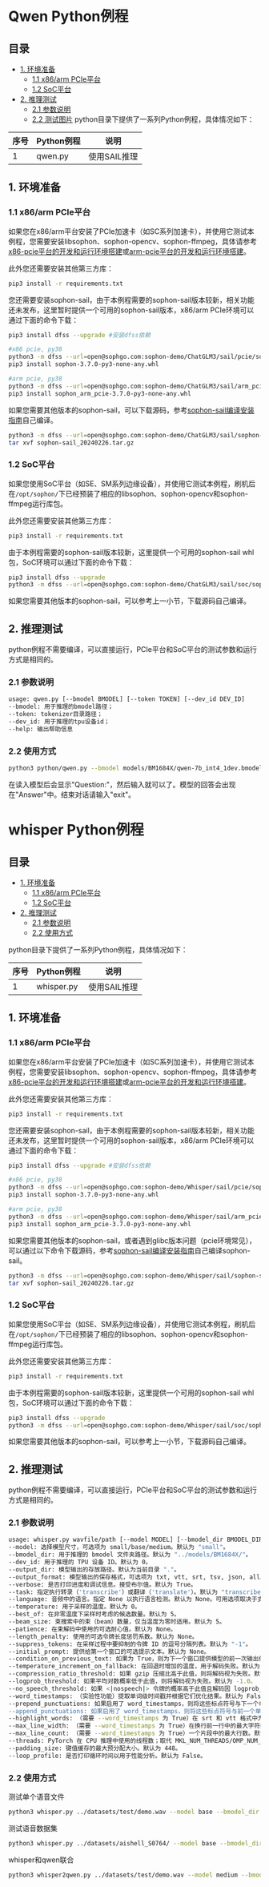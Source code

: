 # Qwen Python例程

## 目录

* [1. 环境准备](#1-环境准备)
    * [1.1 x86/arm PCIe平台](#11-x86arm-pcie平台)
    * [1.2 SoC平台](#12-soc平台)
* [2. 推理测试](#2-推理测试)
    * [2.1 参数说明](#21-参数说明)
    * [2.2 测试图片](#22-测试图片)
python目录下提供了一系列Python例程，具体情况如下：

| 序号 |  Python例程       | 说明                                  |
| ---- | ---------------- | -----------------------------------  |
| 1    | qwen.py          | 使用SAIL推理                           |


## 1. 环境准备
### 1.1 x86/arm PCIe平台

如果您在x86/arm平台安装了PCIe加速卡（如SC系列加速卡），并使用它测试本例程，您需要安装libsophon、sophon-opencv、sophon-ffmpeg，具体请参考[x86-pcie平台的开发和运行环境搭建](../../../docs/Environment_Install_Guide.md#3-x86-pcie平台的开发和运行环境搭建)或[arm-pcie平台的开发和运行环境搭建](../../../docs/Environment_Install_Guide.md#5-arm-pcie平台的开发和运行环境搭建)。

此外您还需要安装其他第三方库：
```bash
pip3 install -r requirements.txt
```
您还需要安装sophon-sail，由于本例程需要的sophon-sail版本较新，相关功能还未发布，这里暂时提供一个可用的sophon-sail版本，x86/arm PCIe环境可以通过下面的命令下载：
```bash
pip3 install dfss --upgrade #安装dfss依赖

#x86 pcie, py38
python3 -m dfss --url=open@sophgo.com:sophon-demo/ChatGLM3/sail/pcie/sophon-3.7.0-py3-none-any.whl 
pip3 install sophon-3.7.0-py3-none-any.whl

#arm pcie, py38
python3 -m dfss --url=open@sophgo.com:sophon-demo/ChatGLM3/sail/arm_pcie/sophon_arm_pcie-3.7.0-py3-none-any.whl
pip3 install sophon_arm_pcie-3.7.0-py3-none-any.whl
```
如果您需要其他版本的sophon-sail，可以下载源码，参考[sophon-sail编译安装指南](https://doc.sophgo.com/sdk-docs/v23.07.01/docs_latest_release/docs/sophon-sail/docs/zh/html/1_build.html#)自己编译。
```bash
python3 -m dfss --url=open@sophgo.com:sophon-demo/ChatGLM3/sail/sophon-sail_20240226.tar.gz
tar xvf sophon-sail_20240226.tar.gz
```
### 1.2 SoC平台

如果您使用SoC平台（如SE、SM系列边缘设备），并使用它测试本例程，刷机后在`/opt/sophon/`下已经预装了相应的libsophon、sophon-opencv和sophon-ffmpeg运行库包。

此外您还需要安装其他第三方库：
```bash
pip3 install -r requirements.txt
```
由于本例程需要的sophon-sail版本较新，这里提供一个可用的sophon-sail whl包，SoC环境可以通过下面的命令下载：
```bash
pip3 install dfss --upgrade
python3 -m dfss --url=open@sophgo.com:sophon-demo/ChatGLM3/sail/soc/sophon_arm-3.7.0-py3-none-any.whl #arm soc, py38
```
如果您需要其他版本的sophon-sail，可以参考上一小节，下载源码自己编译。
## 2. 推理测试
python例程不需要编译，可以直接运行，PCIe平台和SoC平台的测试参数和运行方式是相同的。
### 2.1 参数说明

```bash
usage: qwen.py [--bmodel BMODEL] [--token TOKEN] [--dev_id DEV_ID]
--bmodel: 用于推理的bmodel路径；
--token: tokenizer目录路径；
--dev_id: 用于推理的tpu设备id；
--help: 输出帮助信息
```

### 2.2 使用方式

```bash
python3 python/qwen.py --bmodel models/BM1684X/qwen-7b_int4_1dev.bmodel --token python/token_config --dev_id 0 
```
在读入模型后会显示"Question:"，然后输入就可以了。模型的回答会出现在"Answer"中。结束对话请输入"exit"。

# whisper Python例程 <!-- omit in toc -->

## 目录 <!-- omit in toc -->
- [1. 环境准备](#1-环境准备)
  - [1.1 x86/arm PCIe平台](#11-x86arm-pcie平台)
  - [1.2 SoC平台](#12-soc平台)
- [2. 推理测试](#2-推理测试)
  - [2.1 参数说明](#21-参数说明)
  - [2.2 使用方式](#22-使用方式)

python目录下提供了一系列Python例程，具体情况如下：

| 序号  |  Python例程       | 说明                            |
| ---- | ----------------  | ------------------------------- |
| 1    |    whisper.py     |         使用SAIL推理             |


## 1. 环境准备
### 1.1 x86/arm PCIe平台

如果您在x86/arm平台安装了PCIe加速卡（如SC系列加速卡），并使用它测试本例程，您需要安装libsophon、sophon-opencv、sophon-ffmpeg，具体请参考[x86-pcie平台的开发和运行环境搭建](../../../docs/Environment_Install_Guide.md#3-x86-pcie平台的开发和运行环境搭建)或[arm-pcie平台的开发和运行环境搭建](../../../docs/Environment_Install_Guide.md#5-arm-pcie平台的开发和运行环境搭建)。

此外您还需要安装其他第三方库：
```bash
pip3 install -r requirements.txt
```
您还需要安装sophon-sail，由于本例程需要的sophon-sail版本较新，相关功能还未发布，这里暂时提供一个可用的sophon-sail版本，x86/arm PCIe环境可以通过下面的命令下载：
```bash
pip3 install dfss --upgrade #安装dfss依赖

#x86 pcie, py38
python3 -m dfss --url=open@sophgo.com:sophon-demo/Whisper/sail/pcie/sophon-3.7.0-py3-none-any.whl
pip3 install sophon-3.7.0-py3-none-any.whl

#arm pcie, py38
python3 -m dfss --url=open@sophgo.com:sophon-demo/Whisper/sail/arm_pcie/sophon_arm_pcie-3.7.0-py3-none-any.whl
pip3 install sophon_arm_pcie-3.7.0-py3-none-any.whl
```
如果您需要其他版本的sophon-sail，或者遇到glibc版本问题（pcie环境常见），可以通过以下命令下载源码，参考[sophon-sail编译安装指南](https://doc.sophgo.com/sdk-docs/v23.07.01/docs_latest_release/docs/sophon-sail/docs/zh/html/1_build.html#)自己编译sophon-sail。
```bash
python3 -m dfss --url=open@sophgo.com:sophon-demo/Whisper/sail/sophon-sail_20240226.tar.gz
tar xvf sophon-sail_20240226.tar.gz
```
### 1.2 SoC平台

如果您使用SoC平台（如SE、SM系列边缘设备），并使用它测试本例程，刷机后在`/opt/sophon/`下已经预装了相应的libsophon、sophon-opencv和sophon-ffmpeg运行库包。

此外您还需要安装其他第三方库：
```bash
pip3 install -r requirements.txt
```
由于本例程需要的sophon-sail版本较新，这里提供一个可用的sophon-sail whl包，SoC环境可以通过下面的命令下载：
```bash
pip3 install dfss --upgrade
python3 -m dfss --url=open@sophgo.com:sophon-demo/Whisper/sail/soc/sophon_arm-3.7.0-py3-none-any.whl #arm soc, py38
```
如果您需要其他版本的sophon-sail，可以参考上一小节，下载源码自己编译。

## 2. 推理测试
python例程不需要编译，可以直接运行，PCIe平台和SoC平台的测试参数和运行方式是相同的。
### 2.1 参数说明

```bash
usage: whisper.py wavfile/path [--model MODEL] [--bmodel_dir BMODEL_DIR] [--dev_id DEV_ID] [--output_dir OUTPUT_DIR] [--output_format OUTPUT_FORMAT] [--verbose VERBOSE] [--task TASK] [--language LANGUAGE] [--temperature TEMPERATURE] [--best_of BEST_OF] [--beam_size BEAM_SIZE] [--patience PATIENCE] [--length_penalty LENGTH_PENALTY] [--suppress_tokens SUPPRESS_TOKENS] [--initial_prompt INITIAL_PROMPT] [--condition_on_previous_text CONDITION_ON_PREVIOUS_TEXT] [--temperature_increment_on_fallback TEMPERATURE_INCREMENT_ON_FALLBACK] [--compression_ratio_threshold COMPRESSION_RATIO_THRESHOLD] [--logprob_threshold LOGPROB_THRESHOLD] [--no_speech_threshold NO_SPEECH_THRESHOLD] [--word_timestamps WORD_TIMESTAMPS] [--prepend_punctuations PREPEND_PUNCTUATIONS] [--append_punctuations APPEND_PUNCTUATIONS] [--highlight_words HIGHLIGHT_WORDS] [--max_line_width MAX_LINE_WIDTH] [--max_line_count MAX_LINE_COUNT] [--threads THREADS] [--padding_size PADDING_SIZE] [--loop_profile LOOP_PROFILE]
--model: 选择模型尺寸，可选项为 small/base/medium。默认为 "small"。
--bmodel_dir: 用于推理的 bmodel 文件夹路径。默认为 "../models/BM1684X/"。
--dev_id: 用于推理的 TPU 设备 ID。默认为 0。
--output_dir: 模型输出的存放路径。默认为当前目录 "."。
--output_format: 模型输出的保存格式，可选项为 txt, vtt, srt, tsv, json, all。若未指定，则生成所有可用格式。默认为 "all"。
--verbose: 是否打印进度和调试信息。接受布尔值。默认为 True。
--task: 指定执行转录（'transcribe'）或翻译（'translate'）。默认为 "transcribe"。
--language: 音频中的语言。指定 None 以执行语言检测。默认为 None。可用选项取决于支持的语言。
--temperature: 用于采样的温度。默认为 0。
--best_of: 在非零温度下采样时考虑的候选数量。默认为 5。
--beam_size: 束搜索中的束（beam）数量，仅当温度为零时适用。默认为 5。
--patience: 在束解码中使用的可选耐心值。默认为 None。
--length_penalty: 使用的可选令牌长度惩罚系数。默认为 None。
--suppress_tokens: 在采样过程中要抑制的令牌 ID 的逗号分隔列表。默认为 "-1"。
--initial_prompt: 提供给第一个窗口的可选提示文本。默认为 None。
--condition_on_previous_text: 如果为 True，则为下一个窗口提供模型的前一次输出作为提示。默认为 True。
--temperature_increment_on_fallback: 在回退时增加的温度，用于解码失败。默认为 0.2。
--compression_ratio_threshold: 如果 gzip 压缩比高于此值，则将解码视为失败。默认为 2.4。
--logprob_threshold: 如果平均对数概率低于此值，则将解码视为失败。默认为 -1.0。
--no_speech_threshold: 如果 <|nospeech|> 令牌的概率高于此值且解码因 logprob_threshold 失败，则将该部分视为静默。默认为 0.6。
--word_timestamps: （实验性功能）提取单词级时间戳并根据它们优化结果。默认为 False。
--prepend_punctuations: 如果启用了 word_timestamps，则将这些标点符号与下一个单词合并。默认为 ''"'“¿([{—"'。
--append_punctuations: 如果启用了 word_timestamps，则将这些标点符号与前一个单词合并。默认为 '""'.。,，!！?？:：”)]}、'。
--highlight_words: （需要 --word_timestamps 为 True）在 srt 和 vtt 格式中为每个单词加下划线，随着它们的发音。默认为 False。
--max_line_width: （需要 --word_timestamps 为 True）在换行前一行中的最大字符数。默认为 None。
--max_line_count: （需要 --word_timestamps 为 True）一个片段中的最大行数。默认为 None。
--threads: PyTorch 在 CPU 推理中使用的线程数；取代 MKL_NUM_THREADS/OMP_NUM_THREADS。默认为 0。
--padding_size: 键值缓存的最大预分配大小。默认为 448。
--loop_profile: 是否打印循环时间以用于性能分析。默认为 False。
```

### 2.2 使用方式
测试单个语音文件
```bash
python3 whisper.py ../datasets/test/demo.wav --model base --bmodel_dir ../models/BM1684X --dev_id 0  --output_dir ./result/ --output_format txt
```

测试语音数据集
```bash
python3 whisper.py ../datasets/aishell_S0764/ --model base --bmodel_dir ../models/BM1684X --dev_id 0  --output_dir ./result/ --output_format txt
```

whisper和qwen联合
```bash
python3 whisper2qwen.py ../datasets/test/demo.wav --model medium --bmodel_dir ../models/BM1684X --dev_id 0  --output_dir ./result/ --output_format txt --qbmodel ../models/BM1684X/qwen-7b_int4_1dev.bmodel --qtoken token_config --qdev_id 0
```

